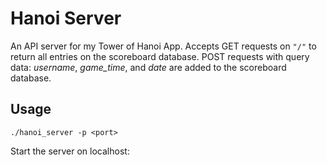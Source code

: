 # Hanoi Server

An API server for my Tower of Hanoi App.
Accepts GET requests on `"/"` to return all entries on the scoreboard database.
POST requests with query data: _username_, _game_time_, and _date_ are added to the scoreboard database.

## Usage

```
./hanoi_server -p <port>
```

Start the server on localhost:<port>
